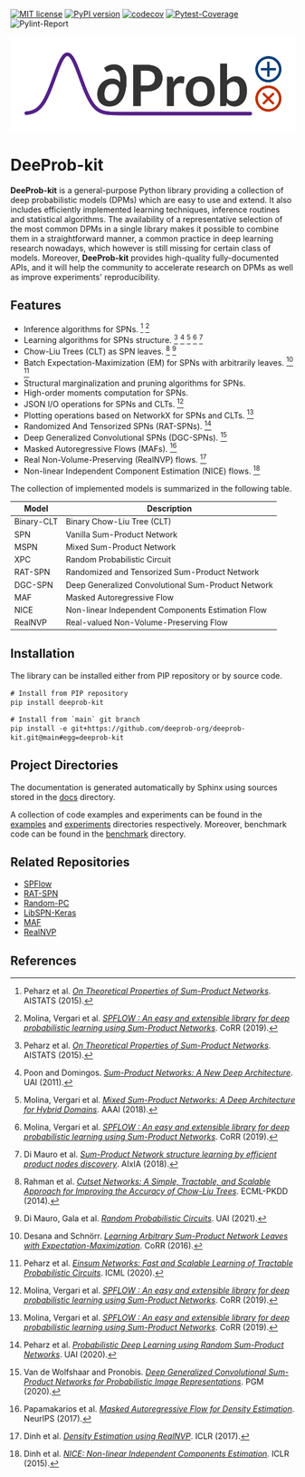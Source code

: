 [![MIT license](https://img.shields.io/badge/License-MIT-blue.svg)](https://lbesson.mit-license.org/)
[![PyPI version](https://badge.fury.io/py/deeprob-kit.svg)](https://badge.fury.io/py/deeprob-kit)
[![codecov](https://codecov.io/gh/deeprob-org/deeprob-kit/branch/main/graph/badge.svg?token=4ZDC22QYEJ)](https://codecov.io/gh/deeprob-org/deeprob-kit)
[![Pytest-Coverage](https://github.com/deeprob-org/deeprob-kit/actions/workflows/pytest-coverage.yml/badge.svg)](https://github.com/deeprob-org/deeprob-kit/actions/workflows/pytest-coverage.yml)
![Pylint-Report](https://github.com/deeprob-org/deeprob-kit/actions/workflows/pylint-report.yml/badge.svg)

![Logo](docs/source/deeprob-logo.svg)

# DeeProb-kit

**DeeProb-kit** is a general-purpose Python library providing a collection of deep probabilistic models (DPMs) which
are easy to use and extend.
It also includes efficiently implemented learning techniques, inference routines and statistical algorithms.
The availability of a representative selection of the most common DPMs in a single library makes it possible to combine
them in a straightforward manner, a common practice in deep learning research nowadays, which however is still missing
for certain class of models. 
Moreover, **DeeProb-kit** provides high-quality fully-documented APIs, and it will help the community to accelerate research
on DPMs as well as improve experiments' reproducibility.

## Features

- Inference algorithms for SPNs. [^1] [^4]
- Learning algorithms for SPNs structure. [^1] [^2] [^3] [^4] [^5]
- Chow-Liu Trees (CLT) as SPN leaves. [^12] [^13]
- Batch Expectation-Maximization (EM) for SPNs with arbitrarily leaves. [^14] [^15]
- Structural marginalization and pruning algorithms for SPNs.
- High-order moments computation for SPNs.
- JSON I/O operations for SPNs and CLTs. [^4]
- Plotting operations based on NetworkX for SPNs and CLTs. [^4]
- Randomized And Tensorized SPNs (RAT-SPNs). [^6]
- Deep Generalized Convolutional SPNs (DGC-SPNs). [^11]
- Masked Autoregressive Flows (MAFs). [^7]
- Real Non-Volume-Preserving (RealNVP) flows. [^8]
- Non-linear Independent Component Estimation (NICE) flows. [^9]

The collection of implemented models is summarized in the following table.

| Model      | Description                                        |
|------------|----------------------------------------------------|
| Binary-CLT | Binary Chow-Liu Tree (CLT)                         |
| SPN        | Vanilla Sum-Product Network                        |
| MSPN       | Mixed Sum-Product Network                          |
| XPC        | Random Probabilistic Circuit                       |
| RAT-SPN    | Randomized and Tensorized Sum-Product Network      |
| DGC-SPN    | Deep Generalized Convolutional Sum-Product Network |
| MAF        | Masked Autoregressive Flow                         |
| NICE       | Non-linear Independent Components Estimation Flow  |
| RealNVP    | Real-valued Non-Volume-Preserving Flow             |

## Installation

The library can be installed either from PIP repository or by source code.
```shell
# Install from PIP repository
pip install deeprob-kit
```
```shell
# Install from `main` git branch
pip install -e git+https://github.com/deeprob-org/deeprob-kit.git@main#egg=deeprob-kit
```

## Project Directories

The documentation is generated automatically by Sphinx using sources stored in the [docs](docs) directory.

A collection of code examples and experiments can be found in the [examples](examples) and [experiments](experiments)
directories respectively.
Moreover, benchmark code can be found in the [benchmark](benchmark) directory.

## Related Repositories

- [SPFlow](https://github.com/SPFlow/SPFlow)
- [RAT-SPN](https://github.com/cambridge-mlg/RAT-SPN)
- [Random-PC](https://github.com/gengala/Random-Probabilistic-Circuits)
- [LibSPN-Keras](https://github.com/pronobis/libspn-keras)
- [MAF](https://github.com/gpapamak/maf)
- [RealNVP](https://github.com/chrischute/real-nvp)

## References

[^1]: Peharz et al. [*On Theoretical Properties of Sum-Product Networks*](http://proceedings.mlr.press/v38/peharz15.pdf). AISTATS (2015).
[^2]: Poon and Domingos. [*Sum-Product Networks: A New Deep Architecture*](https://arxiv.org/pdf/1202.3732.pdf). UAI (2011).
[^3]: Molina, Vergari et al. [*Mixed Sum-Product Networks: A Deep Architecture for Hybrid Domains*](https://www.aaai.org/ocs/index.php/AAAI/AAAI18/paper/viewFile/16865/16619). AAAI (2018).
[^4]: Molina, Vergari et al. [*SPFLOW : An easy and extensible library for deep probabilistic learning using Sum-Product Networks*](https://arxiv.org/pdf/1901.03704.pdf). CoRR (2019).
[^5]: Di Mauro et al. [*Sum-Product Network structure learning by efficient product nodes discovery*](http://www.di.uniba.it/~ndm/pubs/dimauro18ia.pdf). AIxIA (2018).
[^6]: Peharz et al. [*Probabilistic Deep Learning using Random Sum-Product Networks*](http://proceedings.mlr.press/v115/peharz20a/peharz20a.pdf). UAI (2020). 
[^7]: Papamakarios et al. [*Masked Autoregressive Flow for Density Estimation*](https://proceedings.neurips.cc/paper/2017/file/6c1da886822c67822bcf3679d04369fa-Paper.pdf). NeurIPS (2017).
[^8]: Dinh et al. [*Density Estimation using RealNVP*](https://arxiv.org/pdf/1605.08803v3.pdf). ICLR (2017).
[^9]: Dinh et al. [*NICE: Non-linear Independent Components Estimation*](https://arxiv.org/pdf/1410.8516.pdf). ICLR (2015).
[^10]: Papamakarios, Nalisnick et al. [*Normalizing Flows for Probabilistic Modeling and Inference*](https://www.jmlr.org/papers/volume22/19-1028/19-1028.pdf). JMLR (2021).
[^11]: Van de Wolfshaar and Pronobis. [*Deep Generalized Convolutional Sum-Product Networks for Probabilistic Image Representations*](http://proceedings.mlr.press/v138/wolfshaar20a/wolfshaar20a.pdf). PGM (2020).
[^12]: Rahman et al. [*Cutset Networks: A Simple, Tractable, and Scalable Approach for Improving the Accuracy of Chow-Liu Trees*](https://link.springer.com/content/pdf/10.1007%2F978-3-662-44851-9_40.pdf). ECML-PKDD (2014).
[^13]: Di Mauro, Gala et al. [*Random Probabilistic Circuits*](https://openreview.net/pdf?id=xzn1RVTCyB). UAI (2021).
[^14]: Desana and Schnörr. [*Learning Arbitrary Sum-Product Network Leaves with Expectation-Maximization*](https://arxiv.org/pdf/1604.07243.pdf). CoRR (2016).
[^15]: Peharz et al. [*Einsum Networks: Fast and Scalable Learning of Tractable Probabilistic Circuits*](http://proceedings.mlr.press/v119/peharz20a/peharz20a.pdf). ICML (2020).
